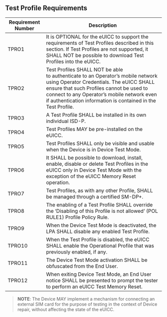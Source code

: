 ## Test Profile Requirements

| Requirement Number | Description |
| --- | --- |
| TPRO1 | It is OPTIONAL for the eUICC to support the requirements of Test Profiles described in this section. If Test Profiles are not supported, it SHALL NOT be possible to download Test Profiles into the eUICC. |
| TPRO2 | Test Profiles SHALL NOT be able to authenticate to an Operator’s mobile network using Operator Credentials. The eUICC SHALL ensure that such Profiles cannot be used to connect to any Operator’s mobile network even if authentication information is contained in the Test Profile.  |
| TPRO3 | A Test Profile SHALL be installed in its own individual ISD-P. |
| TPRO4 | Test Profiles MAY be pre-installed on the eUICC.  |
| TPRO5 | Test Profiles SHALL only be visible and usable when the Device is in Device Test Mode.  |
| TPRO6 | It SHALL be possible to download, install, enable, disable or delete Test Profiles in the eUICC only in Device Test Mode with the exception of the eUICC Memory Reset operation. |
| TPRO7 | Test Profiles, as with any other Profile, SHALL be managed through a certified SM-DP+. |
| TPRO8 | The enabling of a Test Profile SHALL override the ‘Disabling of this Profile is not allowed’ (POL RULE1) Profile Policy Rule.  |
| TPRO9 | When the Device Test Mode is deactivated, the LPA SHALL disable any enabled Test Profile.   |
| TPRO10 | When the Test Profile is disabled, the eUICC SHALL enable the Operational Profile that was previously enabled, if any. |
| TPRO11 | The Device Test Mode activation SHALL be obfuscated from the End User. |
| TPRO12 | When exiting Device Test Mode, an End User notice SHALL be presented to prompt the tester to perform an eUICC Test Memory Reset. |

> **NOTE**: The Device MAY implement a mechanism for connecting an external SIM card for the purpose of testing in the context of Device repair, without affecting the state of the eUICC.
